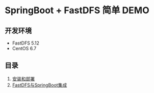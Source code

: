 # SpringBoot + FastDFS 简单 DEMO

## 开发环境
- FastDFS 5.12
- CentOS 6.7

## 目录
1. [安装和部署](markdown-file/1.安装和部署.md)
2. [FastDFS与SpringBoot集成](markdown-file/2.FastDFS与SpringBoot集成.md) 
